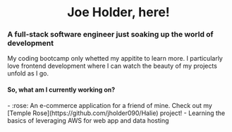 <h1 align="center"> Joe Holder, here! </h1>

<h3>A full-stack software engineer just soaking up the world of development</h3>

My coding bootcamp only whetted my appitite to learn more. I particularly love frontend development where I can watch the beauty of my projects unfold as I go.

<h4> So, what am I currently working on? </h4>
- :rose: An e-commerce application for a friend of mine. Check out my [Temple Rose](https://github.com/jholder090/Halie) project!
- Learning the basics of leveraging AWS for web app and data hosting
